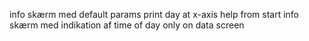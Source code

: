 info skærm med default params
print day at x-axis
help from start
info skærm med indikation af time of day only on data screen
